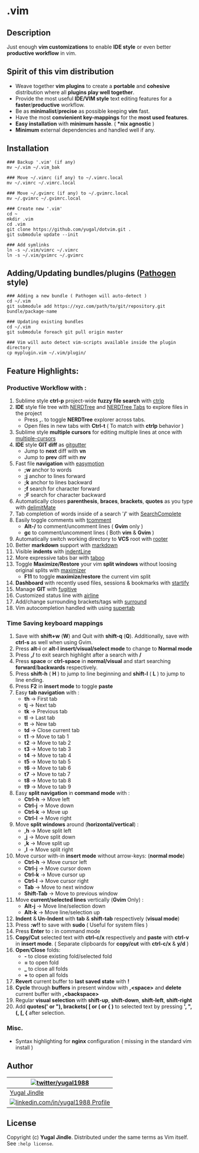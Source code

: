 # .vim

## Description
Just enough **vim customizations** to enable **IDE style** or even better **productive workflow** in vim.

## Spirit of this vim distribution

* Weave together **vim plugins** to create a **portable** and **cohesive** distribution where all **plugins play well together**.
* Provide the most useful **IDE/VIM style** text editing features for a **faster**/**productive** workflow.
* Be as **minimalist**/**precise** as possible keeping **vim** fast.
* Have the most **convienient key-mappings** for the **most used features**.
* **Easy installation** with **minimum hassle**. ( **\*nix agnostic** )
* **Minimum** external dependencies and handled well if any.

## Installation

```
### Backup '.vim' (if any)
mv ~/.vim ~/.vim_bak

### Move ~/.vimrc (if any) to ~/.vimrc.local
mv ~/.vimrc ~/.vimrc.local

### Move ~/.gvimrc (if any) to ~/.gvimrc.local
mv ~/.gvimrc ~/.gvimrc.local

### Create new '.vim'
cd ~
mkdir .vim
cd .vim
git clone https://github.com/yugal/dotvim.git .
git submodule update --init

### Add symlinks
ln -s ~/.vim/vimrc ~/.vimrc
ln -s ~/.vim/gvimrc ~/.gvimrc
```

## Adding/Updating bundles/plugins ([Pathogen](https://github.com/tpope/vim-pathogen) style)
```
### Adding a new bundle ( Pathogen will auto-detect )
cd ~/.vim
git submodule add https://xyz.com/path/to/git/repository.git bundle/package-name

### Updating existing bundles
cd ~/.vim
git submodule foreach git pull origin master

### Vim will auto detect vim-scripts available inside the plugin directory
cp myplugin.vim ~/.vim/plugin/
```

## Feature Highlights:

### Productive Workflow with :

1. Sublime style **ctrl-p** project-wide **fuzzy file search** with [ctrlp](https://github.com/kien/ctrlp.vim.git)
2. **IDE** style file tree with [NERDTree](https://github.com/scrooloose/nerdtree.git) and [NERDTree Tabs](https://github.com/jistr/vim-nerdtree-tabs.git) to explore files in the project
    * Press **,.** to toggle **NERDTree** explorer across tabs.
    * Open files in new tabs with **Ctrl-t** ( To match with **ctrlp** behavior )
3. Sublime style **multiple cursors** for editing multiple lines at once with [multiple-cursors](https://github.com/terryma/vim-multiple-cursors.git)
4. **IDE** style **GIT diff** as [gitgutter](https://github.com/airblade/vim-gitgutter.git)
    * Jump to **next** diff with **vn**
    * Jump to **prev** diff with **nv**
5. Fast file **navigation** with [easymotion](https://github.com/Lokaltog/vim-easymotion.git)
    * **;w** anchor to words
    * **;j** anchor to lines forward
    * **;k** anchor to lines backward
    * **;f** search for character forward
    * **;F** search for character backward
6. Automatically closes **parenthesis**, **braces**, **brackets**, **quotes** as you type with [delimitMate](https://github.com/Raimondi/delimitMate.git)
7. Tab completion of words inside of a search '**/**' with [SearchComplete](http://www.vim.org/scripts/script.php?script_id=474)
8. Easily toggle comments with [tcomment](https://github.com/tomtom/tcomment_vim.git)
    * **Alt-/** to comment/uncomment lines ( **Gvim** only )
    * **gc** to comment/uncomment lines ( Both **vim** & **Gvim** )
9. Automatically switch working directory to **VCS** root with [rooter](https://github.com/airblade/vim-rooter)
10. Better **markdown** support with [markdown](https://github.com/plasticboy/vim-markdown)
11. Visible **indents** with [indentLine](https://github.com/Yggdroot/indentLine)
12. More expressive tabs bar with [taboo](https://github.com/gcmt/taboo.vim)
13. Toggle **Maximize/Restore** your vim **split windows** without loosing original splits with [maximizer](https://github.com/szw/vim-maximizer.git)
    * **F11** to toggle **maximize/restore** the current vim split
14. **Dashboard** with recently used files, sessions & bookmarks with [startify](https://github.com/mhinz/vim-startify.git)
15. Manage **GIT** with [fugitive](https://github.com/tpope/vim-fugitive)
16. Customized status line with [airline](https://github.com/bling/vim-airline)
17. Add/change surrounding brackets/tags with [surround](https://github.com/tpope/vim-surround)
18. Vim autocompletion handled with <tab> using [supertab](https://github.com/ervandew/supertab)


### Time Saving keyboard mappings

1. Save with **shift+w** (**W**) and Quit with **shift-q** (**Q**). Additionally, save with **ctrl-s** as well when using Gvim.
2. Press **alt-i** or **alt-I** **insert/visual/select mode** to change to **Normal mode**
3. Press **,/** to exit search highlight after a search with **/**
4. Press **space** or **ctrl-space** in **normal/visual** and start searching **forward**/**backwards** respectively.
5. Press **shift-h** ( **H** ) to jump to line beginning and **shift-l** ( **L** ) to jump to line ending.
6. Press **F2** in **insert mode** to toggle **paste**
7. Easy **tab navigation** with :
    * **th** -> First tab
    * **tj** -> Next tab
    * **tk** -> Previous tab
    * **tl** -> Last tab
    * **tt** -> New tab
    * **td** -> Close current tab
    * **t1** -> Move to tab 1
    * **t2** -> Move to tab 2
    * **t3** -> Move to tab 3
    * **t4** -> Move to tab 4
    * **t5** -> Move to tab 5
    * **t6** -> Move to tab 6
    * **t7** -> Move to tab 7
    * **t8** -> Move to tab 8
    * **t9** -> Move to tab 9
8. Easy **split navigation** in **command mode** with :
    * **Ctrl-h** -> Move left
    * **Ctrl-j** -> Move down
    * **Ctrl-k** -> Move up
    * **Ctrl-l** -> Move right
9. Move **split windows** around (**horizontal/vertical**) :
    * **,h** -> Move split left
    * **,j** -> Move split down
    * **,k** -> Move split up
    * **,l** -> Move split right
10. Move cursor with-in **insert mode** without arrow-keys: (**normal mode**)
    * **Ctrl-h** -> Move cursor left
    * **Ctrl-j** -> Move cursor down
    * **Ctrl-k** -> Move cursor up
    * **Ctrl-l** -> Move cursor right
    * **Tab** -> Move to next window
    * **Shift-Tab** -> Move to previous window
11. Move **current/selected lines** vertically (**Gvim** Only) :
    * **Alt-j** -> Move line/selection down
    * **Alt-k** -> Move line/selection up
12. **Indent** & **Un-Indent** with **tab** & **shift-tab** respectively (**visual mode**)
13. Press **:w!!** to save with **sudo** ( Useful for system files )
14. Press **Enter** to **:** in command mode
15. **Copy/Cut** selected text with **ctrl-c/x** respectively and **paste** with **ctrl-v** in **insert mode**. ( Separate clipboards for **copy/cut** with **ctrl-c/x** & **y/d** )
16. **Open**/**Close** folds:
    * **-** to close existing fold/selected fold
    * **=** to open fold
    * **_** to close all folds
    * **+** to open all folds
17. **Revert** current buffer to **last saved state** with **!**
18. **Cycle** through **buffers** in present window with **,\<space\>** and **delete** current buffer with **,\<backspace\>**
19. Regular **visual selection** with **shift-up**, **shift-down**, **shift-left**, **shift-right**
20. Add **quotes(' or "), brackets( [ or ( or { )** to selected text by pressing **', ", (, [, {** after selection.

### Misc.

* Syntax highlighting for **nginx** configuration ( missing in the standard vim install )

## Author
| [![twitter/yugal1988](https://www.gravatar.com/avatar/19c28676f977300166c0f35f41a9aae0?s=90)](http://twitter.com/yugal1988 "Follow @yugal1988 on Twitter") |
|---|
| [Yugal Jindle](http://stackoverflow.com/users/731963/yugal-jindle "Stackoverflow !") |
| [![linkedin.com/in/yugal1988](http://s.c.lnkd.licdn.com/scds/common/u/img/webpromo/btn_in_20x15.png) Profile](http://www.linkedin.com/in/yugal1988 "Connect on LinkedIn") |

## License

Copyright (c) **Yugal Jindle**.  Distributed under the same terms as Vim itself. See `:help license`.
